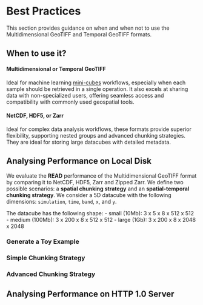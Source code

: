 # Best Practices

This section provides guidance on when and when not to use the Multidimensional GeoTIFF and Temporal GeoTIFF formats.

## When to use it?

#### Multidimensional or Temporal GeoTIFF

Ideal for machine learning [mini-cubes](https://doi.org/10.1017/eds.2024.22) workflows, especially when each sample should be retrieved in a single operation. It also excels at sharing data with non-specialized users, offering seamless access and compatibility with commonly used geospatial tools.

#### NetCDF, HDF5, or Zarr

Ideal for complex data analysis workflows, these formats provide superior flexibility, supporting nested groups and advanced chunking strategies. They are ideal for storing large datacubes with detailed metadata.


## Analysing Performance on Local Disk

We evaluate the **READ** performance of the Multidimensional GeoTIFF format by comparing it to NetCDF, HDF5, Zarr and Zipped Zarr. We define two possible scenarios: a **spatial chunking strategy** and an **spatial-temporal chunking strategy**. We consider a 5D datacube with the following dimensions: `simulation`, `time`, `band`, `x`, and `y`. 

The datacube has the following shape: 
    - small (10Mb): 3 x 5 x 8 x 512 x 512
    - medium (100Mb): 3 x 200 x 8 x 512 x 512
    - large (1Gb): 3 x 200 x 8 x 2048 x 2048


### Generate a Toy Example


### Simple Chunking Strategy



### Advanced Chunking Strategy


## Analysing Performance on HTTP 1.0 Server



